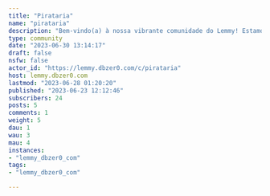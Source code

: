 ```yaml
---
title: "Pirataria" 
name: "pirataria"
description: "Bem-vindo(a) à nossa vibrante comunidade do Lemmy! Estamos animados para ter você a bordo. Vamos explorar juntos!---Regras • [Versão completa](https://rentry.org/regras-da-pirataria)1. As postagens devem estar relacionadas à discussão sobre pirataria digital2. Não solicite convites, troque, venda ou faça autopromoção3. Não solicite ou vincule a títulos piratas específicos4. Não seja repetitivo, faça spam, assedie outras pessoas ou envie postagens de baixa qualidade--- Aqui está o que você procura:- 📜 [Megathread BR](https://rentry.org/Megathread-BR)- 🪶 [Perguntas Frequentes](https://rentry.org/FAQ-da-Pirataria)- 🪶 [Reclamações de ISP](https://rentry.org/Reclamacoes-de-ISP)- 🪶 [Regras](https://rentry.org/regras-da-pirataria)"
type: community
date: "2023-06-30 13:14:17"
draft: false
nsfw: false
actor_id: "https://lemmy.dbzer0.com/c/pirataria"
host: lemmy.dbzer0.com
lastmod: "2023-06-28 01:20:20"
published: "2023-06-23 12:12:46"
subscribers: 24
posts: 5
comments: 1
weight: 5
dau: 1
wau: 3
mau: 4
instances:
- "lemmy_dbzer0_com"
tags: 
- "lemmy_dbzer0_com"

---
```

